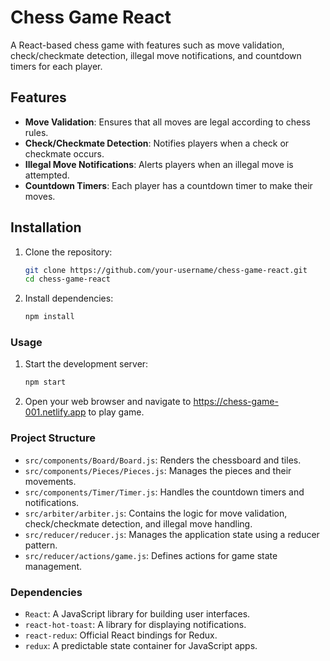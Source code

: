 # Chess Game React

A React-based chess game with features such as move validation, check/checkmate detection, illegal move notifications, and countdown timers for each player.

## Features

- **Move Validation**: Ensures that all moves are legal according to chess rules.
- **Check/Checkmate Detection**: Notifies players when a check or checkmate occurs.
- **Illegal Move Notifications**: Alerts players when an illegal move is attempted.
- **Countdown Timers**: Each player has a countdown timer to make their moves.

## Installation

1. Clone the repository:
   ```sh
   git clone https://github.com/your-username/chess-game-react.git
   cd chess-game-react

2. Install dependencies:
   ```sh
   npm install
   ```

### Usage
1. Start the development server:
   ```sh
   npm start
   ```
2. Open your web browser and navigate to https://chess-game-001.netlify.app to play game.

### Project Structure
- ```src/components/Board/Board.js```: Renders the chessboard and tiles.
- ```src/components/Pieces/Pieces.js```: Manages the pieces and their movements.
- ```src/components/Timer/Timer.js```: Handles the countdown timers and notifications.
- ```src/arbiter/arbiter.js```: Contains the logic for move validation, check/checkmate detection, and illegal move handling.
- ```src/reducer/reducer.js```: Manages the application state using a reducer pattern.
- ```src/reducer/actions/game.js```: Defines actions for game state management.

### Dependencies
- `React`: A JavaScript library for building user interfaces.
- `react-hot-toast`: A library for displaying notifications.
- `react-redux`: Official React bindings for Redux.
- `redux`: A predictable state container for JavaScript apps.